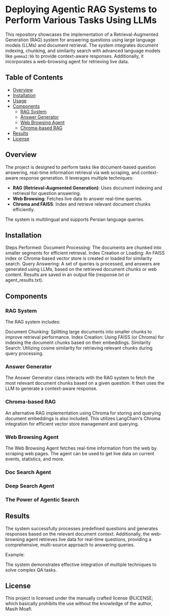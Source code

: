 # Deploying Agentic RAG Systems to Perform Various Tasks Using LLMs

This repository showcases the implementation of a Retrieval-Augmented Generation (RAG) system for answering questions using large language models (LLMs) and document retrieval. The system integrates document indexing, chunking, and similarity search with advanced language models like `gemma2:9b` to provide context-aware responses. Additionally, it incorporates a web-browsing agent for retrieving live data.

## Table of Contents
- [Overview](#overview)
- [Installation](#installation)
- [Usage](#usage)
- [Components](#components)
  - [RAG System](#rag-system)
  - [Answer Generator](#answer-generator)
  - [Web Browsing Agent](#web-browsing-agent)
  - [Chroma-based RAG](#chroma-based-rag)
- [Results](#results)
- [License](#license)

## Overview
The project is designed to perform tasks like document-based question answering, real-time information retrieval via web scraping, and context-aware response generation. It leverages multiple techniques:
- **RAG (Retrieval-Augmented Generation)**: Uses document indexing and retrieval for question answering.
- **Web Browsing**: Fetches live data to answer real-time queries.
- **Chroma and FAISS**: Index and retrieve relevant document chunks efficiently.

The system is multilingual and supports Persian language queries.

## Installation

Steps Performed:
Document Processing: The documents are chunked into smaller segments for efficient retrieval.
Index Creation or Loading: An FAISS index or Chroma-based vector store is created or loaded for similarity search.
Query Answering: A set of queries is processed, and answers are generated using LLMs, based on the retrieved document chunks or web content.
Results are saved in an output file (response.txt or agent_results.txt).

## Components
### RAG System
The RAG system includes:

Document Chunking: Splitting large documents into smaller chunks to improve retrieval performance.
Index Creation: Using FAISS (or Chroma) for indexing the document chunks based on their embeddings.
Similarity Search: Utilizing cosine similarity for retrieving relevant chunks during query processing.
### Answer Generator
The Answer Generator class interacts with the RAG system to fetch the most relevant document chunks based on a given question. It then uses the LLM to generate a context-aware response.

### Chroma-based RAG

An alternative RAG implementation using Chroma for storing and querying document embeddings is also included. This utilizes LangChain's Chroma integration for efficient vector store management and querying.

### Web Browsing Agent
The Web Browsing Agent fetches real-time information from the web by scraping web pages. The agent can be used to get live data on current events, statistics, and more.

### Doc Search Agent

### Deep Search Agent

### The Power of Agentic Search


## Results
The system successfully processes predefined questions and generates responses based on the relevant document context. Additionally, the web-browsing agent retrieves live data for real-time questions, providing a comprehensive, multi-source approach to answering queries.

Example:



The system demonstrates effective integration of multiple techniques to solve complex QA tasks.

## License
This project is licensed under the manually crafted license @LICENSE; which basically prohibits the use without the knowledge of the author, Masih Moafi. 
